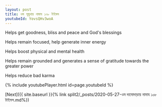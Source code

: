 ```yaml
---
layout: post
title: ওম সুমুখায় নামায ১০৮ টাইমস
youtubeId: YovsQHv3woA
---
```

 
 
Helps get goodness, bliss and peace and God's blessings
 
Helps remain focused, help generate inner energy 
 
Helps boost physical and mental health 
 
Helps remain grounded and generates a sense of gratitude towards the greater power 
 
Helps reduce bad karma
 
 
 
 


{% include youtubePlayer.html id=page.youtubeId %}
 
[Next]({{ site.baseurl }}{% link  split2/_posts/2020-05-27-ওম দামোদাড়ায় নামায ১০৮ টাইমস.md%})
 
